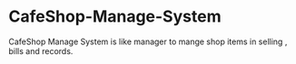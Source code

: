 # CafeShop-Manage-System
CafeShop Manage System is like manager to mange shop items in selling , bills and records. 
